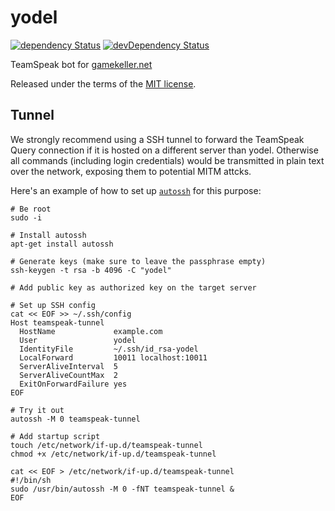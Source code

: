 # yodel
[![dependency Status](https://david-dm.org/gamekeller/yodel/status.svg)](https://david-dm.org/gamekeller/yodel#info=dependencies)
[![devDependency Status](https://david-dm.org/gamekeller/yodel/dev-status.svg)](https://david-dm.org/gamekeller/yodel#info=devDependencies)

TeamSpeak bot for [gamekeller.net](https://gamekeller.net)

Released under the terms of the [MIT license](LICENSE).


## Tunnel

We strongly recommend using a SSH tunnel to forward the TeamSpeak Query connection if it is hosted on a different server than yodel.
Otherwise all commands (including login credentials) would be transmitted in plain text over the network, exposing them to potential MITM attcks.

Here's an example of how to set up [`autossh`](http://www.harding.motd.ca/autossh/) for this purpose:

```
# Be root
sudo -i

# Install autossh
apt-get install autossh

# Generate keys (make sure to leave the passphrase empty)
ssh-keygen -t rsa -b 4096 -C "yodel"

# Add public key as authorized key on the target server

# Set up SSH config
cat << EOF >> ~/.ssh/config
Host teamspeak-tunnel
  HostName             example.com
  User                 yodel
  IdentityFile         ~/.ssh/id_rsa-yodel
  LocalForward         10011 localhost:10011
  ServerAliveInterval  5
  ServerAliveCountMax  2
  ExitOnForwardFailure yes
EOF

# Try it out
autossh -M 0 teamspeak-tunnel

# Add startup script
touch /etc/network/if-up.d/teamspeak-tunnel
chmod +x /etc/network/if-up.d/teamspeak-tunnel

cat << EOF > /etc/network/if-up.d/teamspeak-tunnel
#!/bin/sh
sudo /usr/bin/autossh -M 0 -fNT teamspeak-tunnel &
EOF
```